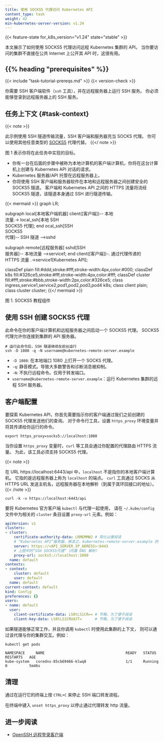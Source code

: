 ```yaml
---
title: 使用 SOCKS5 代理访问 Kubernetes API
content_type: task
weight: 42
min-kubernetes-server-version: v1.24
---
```

<!-- overview -->

{{< feature-state for_k8s_version="v1.24" state="stable" >}}

<!--
This page shows how to use a SOCKS5 proxy to access the API of a remote Kubernetes cluster.
This is useful when the cluster you want to access does not expose its API directly on the public internet.
-->
本文展示了如何使用 SOCKS5 代理访问远程 Kubernetes 集群的 API。
当你要访问的集群不直接在公共 Internet 上公开其 API 时，这很有用。

## {{% heading "prerequisites" %}}

{{< include "task-tutorial-prereqs.md" >}} {{< version-check >}}

<!--
You need SSH client software (the `ssh` tool), and an SSH service running on the remote server.
You must be able to log in to the SSH service on the remote server.
-->
你需要 SSH 客户端软件（`ssh` 工具），并在远程服务器上运行 SSH 服务。
你必须能够登录到远程服务器上的 SSH 服务。

<!-- steps -->

<!--
## Task context
-->
## 任务上下文  {#task-context}

{{< note >}}
<!--
This example tunnels traffic using SSH, with the SSH client and server acting as a SOCKS proxy.
You can instead use any other kind of [SOCKS5](https://en.wikipedia.org/wiki/SOCKS#SOCKS5) proxies.
-->
此示例使用 SSH 隧道传输流量，SSH 客户端和服务器充当 SOCKS 代理。
你可以使用其他任意类型的 [SOCKS5](https://zh.wikipedia.org/wiki/SOCKS#SOCKS5) 代理代替。
{{</ note >}}

<!--
Figure 1 represents what you're going to achieve in this task.

* You have a client computer, referred to as local in the steps ahead, from where you're going to create requests to talk to the Kubernetes API.
* The Kubernetes server/API is hosted on a remote server.
* You will use SSH client and server software to create a secure SOCKS5 tunnel between the local and
  the remote server. The HTTPS traffic between the client and the Kubernetes API will flow over the SOCKS5
  tunnel, which is itself tunnelled over SSH.
-->
图 1 表示你将在此任务中实现的目标。

* 你有一台在后面的步骤中被称为本地计算机的客户端计算机，你将在这台计算机上创建与
  Kubernetes API 对话的请求。
* Kubernetes 服务器/API 托管在远程服务器上。
* 你将使用 SSH 客户端和服务器软件在本地和远程服务器之间创建安全的 SOCKS5 隧道。
  客户端和 Kubernetes API 之间的 HTTPS 流量将流经 SOCKS5 隧道，该隧道本身通过
  SSH 进行隧道传输。

<!--
graph LR;

  subgraph local[Local client machine]
  client([client])-- local <br> traffic .->  local_ssh[Local SSH <br> SOCKS5 proxy];
  end
  local_ssh[SSH <br>SOCKS5 <br> proxy]-- SSH Tunnel --\>sshd
  
  subgraph remote[Remote server]
  sshd[SSH <br> server]-- local traffic --\>service1;
  end
  client([client])-. proxied HTTPs traffic <br> going through the proxy .->service1[Kubernetes API];

  classDef plain fill:#ddd,stroke:#fff,stroke-width:4px,color:#000;
  classDef k8s fill:#326ce5,stroke:#fff,stroke-width:4px,color:#fff;
  classDef cluster fill:#fff,stroke:#bbb,stroke-width:2px,color:#326ce5;
  class ingress,service1,service2,pod1,pod2,pod3,pod4 k8s;
  class client plain;
  class cluster cluster;

-->

{{< mermaid >}}
graph LR;

  subgraph local[本地客户端机器]
  client([客户端])-- 本地 <br> 流量.->  local_ssh[本地 SSH <br> SOCKS5 代理];
  end
  ocal_ssh[SSH <br>SOCKS5 <br> 代理]-- SSH 隧道 -->sshd
  
  subgraph remote[远程服务器]
  sshd[SSH <br> 服务器]-- 本地流量 -->service1;
  end
  client([客户端])-. 通过代理传递的 <br> HTTPS 流量 .->service1[Kubernetes API];

  classDef plain fill:#ddd,stroke:#fff,stroke-width:4px,color:#000;
  classDef k8s fill:#326ce5,stroke:#fff,stroke-width:4px,color:#fff;
  classDef cluster fill:#fff,stroke:#bbb,stroke-width:2px,color:#326ce5;
  class ingress,service1,service2,pod1,pod2,pod3,pod4 k8s;
  class client plain;
  class cluster cluster;
{{</ mermaid >}}
<!--
Figure 1. SOCKS5 tutorial components
-->
图 1. SOCKS5 教程组件

<!--
## Using ssh to create a SOCKS5 proxy

This command starts a SOCKS5 proxy between your client machine and the remote server.
The SOCKS5 proxy lets you connect to your cluster's API server.
-->
## 使用 SSH 创建 SOCKS5 代理

此命令在你的客户端计算机和远程服务器之间启动一个 SOCKS5 代理。
SOCKS5 代理允许你连接到集群的 API 服务器。

```shell
# 运行此命令后，SSH 隧道继续在前台运行
ssh -D 1080 -q -N username@kubernetes-remote-server.example
```

<!--
* `-D 1080`: opens a SOCKS proxy on local port :1080.
* `-q`: quiet mode. Causes most warning and diagnostic messages to be suppressed.
* `-N`: Do not execute a remote command. Useful for just forwarding ports.
* `username@kubernetes-remote-server.example`: the remote SSH server where the Kubernetes cluster is running.
-->
* `-D 1080`: 在本地端口 1080 上打开一个 SOCKS 代理。
* `-q`: 静音模式。导致大多数警告和诊断消息被抑制。
* `-N`: 不执行远程命令。仅用于转发端口。
* `username@kubernetes-remote-server.example`：运行 Kubernetes 集群的远程 SSH 服务器。

<!--
## Client configuration

To explore the Kubernetes API you'll first need to instruct your clients to send their queries through
the SOCKS5 proxy we created earlier.

For command-line tools, set the `https_proxy` environment variable and pass it to commands that you run.
-->
## 客户端配置

要探索 Kubernetes API，你首先需要指示你的客户端通过我们之前创建的 SOCKS5
代理发送他们的查询。
对于命令行工具，设置 `https_proxy` 环境变量并将其传递给你运行的命令。

```shell
export https_proxy=socks5://localhost:1080
```

<!--
When you set the `https_proxy` variable, tools such as `curl` route HTTPS traffic through the proxy
you configured. For this to work, the tool must support SOCKS5 proxying.
-->
当你设置 `https_proxy` 变量时，`curl` 等工具会通过你配置的代理路由 HTTPS 流量。
为此，该工具必须支持 SOCKS5 代理。

{{< note >}}
<!--
In the URL https://localhost:6443/api, `localhost` does not refer to your local client computer.
Instead, it refers to the endpoint on the remote server known as `localhost`.
The `curl` tool sends the hostname from the HTTPS URL over SOCKS, and the remote server
resolves that locally (to an address that belongs to its loopback interface).
-->
在 URL https://localhost:6443/api 中，`localhost` 不是指你的本地客户端计算机。
它指的是远程服务器上称为 `localhost` 的端点。
`curl` 工具通过 SOCKS 从 HTTPS URL 发送主机名，远程服务器在本地解析（到属于其环回接口的地址）。
{{< /note >}}

```shell
curl -k -v https://localhost:6443/api
```

<!--
To use the official Kubernetes client `kubectl` with a proxy, set the `proxy-url` element
for the relevant `cluster` entry within  your `~/.kube/config` file. For example:
-->
要将 Kubernetes 官方客户端 `kubectl` 与代理一起使用，
请在 `~/.kube/config` 文件中为相关的
`cluster` 条目设置 `proxy-url` 元素。例如：

```yaml
apiVersion: v1
clusters:
- cluster:
    certificate-authority-data: LRMEMMW2 # 简化以便阅读
    # “Kubernetes API”服务器，换言之，kubernetes-remote-server.example 的 IP 地址
    server: https://<API_SERVER_IP_ADRESS>:6443  
    # 上图中的“SSH SOCKS5代理”（内置 DNS 解析）
    proxy-url: socks5://localhost:1080
  name: default
contexts:
- context:
    cluster: default
    user: default
  name: default
current-context: default
kind: Config
preferences: {}
users:
- name: default
  user:
    client-certificate-data: LS0tLS1CR== # 节略，为了便于阅读
    client-key-data: LS0tLS1CRUdJT=      # 节略，为了便于阅读
```

<!--
If the tunnel is operating and you use `kubectl` with a context that uses this cluster, you can interact with your cluster through that proxy. For example:
-->
如果隧道能够正常工作，并且你调用 `kubectl` 时使用此集群的上下文，
则可以通过该代理与你的集群交互。例如：

```shell
kubectl get pods
```

```console
NAMESPACE     NAME                                     READY   STATUS      RESTARTS   AGE
kube-system   coredns-85cb69466-klwq8                  1/1     Running     0          5m46s
```

<!--
## Clean up

Stop the ssh port-forwarding process by pressing `CTRL+C` on the terminal where it is running.

Type `unset https_proxy` in a terminal to stop forwarding http traffic through the proxy.
-->
## 清理

通过在运行它的终端上按 `CTRL+C` 来停止 SSH 端口转发进程。

在终端中键入 `unset https_proxy` 以停止通过代理转发 http 流量。

<!--
## Further reading

* [OpenSSH remote login client](https://man.openbsd.org/ssh)
-->
## 进一步阅读

* [OpenSSH 远程登录客户端](https://man.openbsd.org/ssh)

